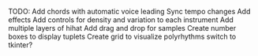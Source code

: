 TODO:
Add chords with automatic voice leading
Sync tempo changes
Add effects
Add controls for density and variation to each instrument
Add multiple layers of hihat
Add drag and drop for samples
Create number boxes to display tuplets
Create grid to visualize polyrhythms
switch to tkinter?
